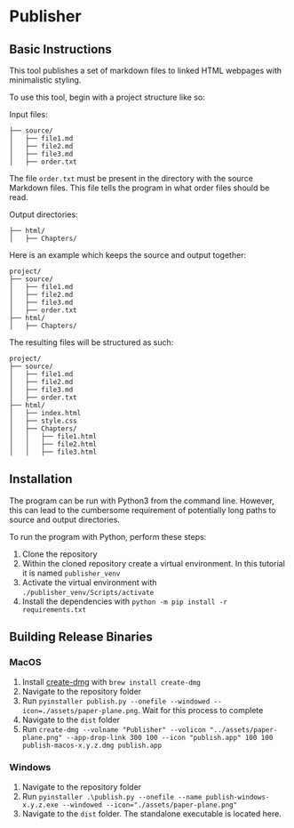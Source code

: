 # Publisher

## Basic Instructions
This tool publishes a set of markdown files to linked HTML webpages with minimalistic styling.

To use this tool, begin with a project structure like so:

Input files:
```
├── source/
│   ├── file1.md
│   ├── file2.md
│   ├── file3.md
│   ├── order.txt
```

The file `order.txt` must be present in the directory with the source Markdown files. This file tells the program in what order files should be read.

Output directories:
```
├── html/
│   ├── Chapters/
```

Here is an example which keeps the source and output together:
```
project/
├── source/
│   ├── file1.md
│   ├── file2.md
│   ├── file3.md
│   ├── order.txt
├── html/
│   ├── Chapters/
```

The resulting files will be structured as such:
```
project/
├── source/
│   ├── file1.md
│   ├── file2.md
│   ├── file3.md
│   ├── order.txt
├── html/
│   ├── index.html
│   ├── style.css
│   ├── Chapters/
│   │   ├── file1.html
│   │   ├── file2.html
│   │   ├── file3.html
```

## Installation
The program can be run with Python3 from the command line. However, this can lead to the cumbersome requirement of potentially long paths to source and output directories.

To run the program with Python, perform these steps:
1. Clone the repository
2. Within the cloned repository create a virtual environment. In this tutorial it is named `publisher_venv`
3. Activate the virtual environment with `./publisher_venv/Scripts/activate`
4. Install the dependencies with `python -m pip install -r requirements.txt`

## Building Release Binaries
### MacOS
1. Install [create-dmg](https://github.com/create-dmg/create-dmg) with `brew install create-dmg`
2. Navigate to the repository folder
3. Run `pyinstaller publish.py --onefile --windowed --icon=./assets/paper-plane.png`. Wait for this process to complete
4. Navigate to the `dist` folder
5. Run `create-dmg --volname "Publisher" --volicon "../assets/paper-plane.png" --app-drop-link 300 100 --icon "publish.app" 100 100 publish-macos-x.y.z.dmg publish.app`
### Windows
1. Navigate to the repository folder
2. Run `pyinstaller .\publish.py --onefile --name publish-windows-x.y.z.exe --windowed --icon="./assets/paper-plane.png"`
3. Navigate to the `dist` folder. The standalone executable is located here.
